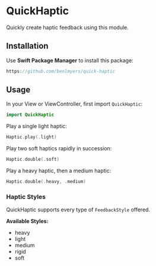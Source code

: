 
# QuickHaptic

Quickly create haptic feedback using this module.

## Installation

Use ****Swift Package Manager**** to install this package:

```swift
https://github.com/benlmyers/quick-haptic
```

## Usage

In your View or ViewController, first import `QuickHaptic`:

```swift
import QuickHaptic
```

Play a single light haptic:

```swift
Haptic.play(.light)
```

Play two soft haptics rapidly in succession:

```swift
Haptic.double(.soft)
```

Play a heavy haptic, then a medium haptic:

```swift
Haptic.double(.heavy, .medium)
```

### Haptic Styles

QuickHaptic supports every type of `FeedbackStyle` offered.

**Available Styles:**

- heavy
- light
- medium
- rigid
- soft
